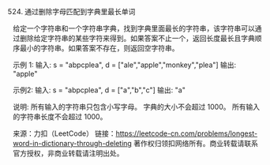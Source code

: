 524. 通过删除字母匹配到字典里最长单词

给定一个字符串和一个字符串字典，找到字典里面最长的字符串，该字符串可以通过删除给定字符串的某些字符来得到。如果答案不止一个，返回长度最长且字典顺序最小的字符串。如果答案不存在，则返回空字符串。

示例 1:
输入:
s = "abpcplea", d = ["ale","apple","monkey","plea"]
输出:
"apple"

示例2:
输入:
s = "abpcplea", d = ["a","b","c"]
输出:
"a"

说明:
所有输入的字符串只包含小写字母。
字典的大小不会超过 1000。
所有输入的字符串长度不会超过 1000。

来源：力扣（LeetCode）
链接：https://leetcode-cn.com/problems/longest-word-in-dictionary-through-deleting
著作权归领扣网络所有。商业转载请联系官方授权，非商业转载请注明出处。